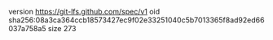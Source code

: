 version https://git-lfs.github.com/spec/v1
oid sha256:08a3ca364ccb18573427ec9f02e33251040c5b7013365f8ad92ed66037a758a5
size 273
